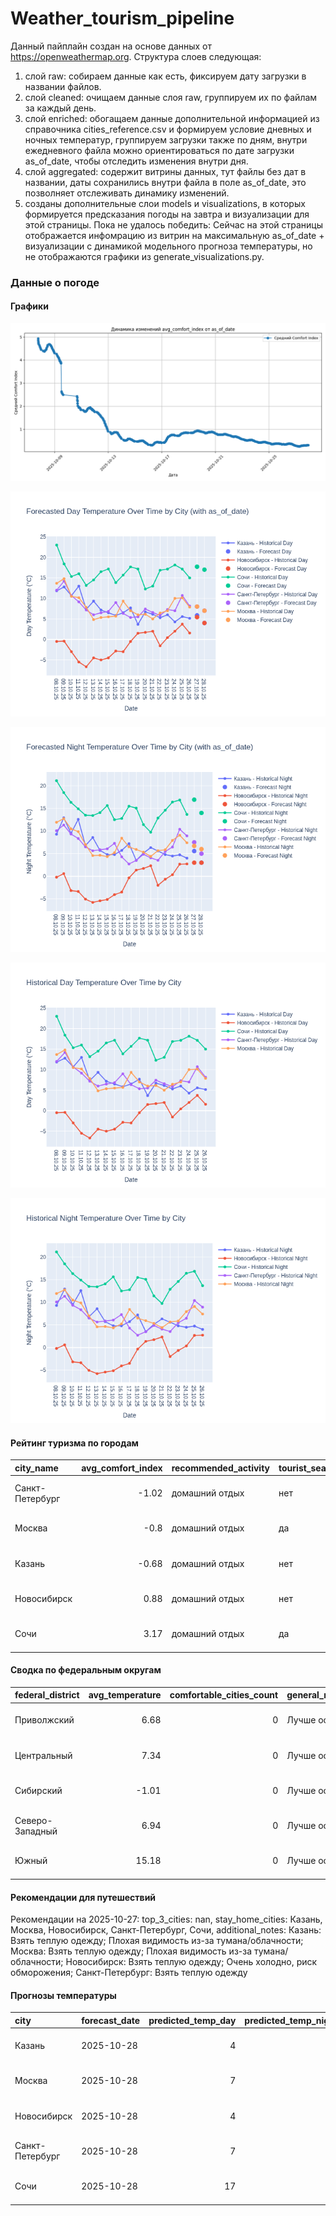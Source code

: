 # Weather_tourism_pipeline
Данный пайплайн создан на основе данных от https://openweathermap.org.
Структура слоев следующая:
  1) слой raw: 
  собираем данные как есть, фиксируем дату загрузки в названии файлов.
  2) слой cleaned:
  очищаем данные слоя raw, группируем их по файлам за каждый день.
  3) слой enriched:
  обогащаем данные дополнительной информацией из справочника cities_reference.csv и формируем условие дневных и ночных температур,
  группируем загрузки также по дням, внутри ежедневного файла можно ориентироваться по дате загрузки as_of_date, чтобы отследить изменения внутри дня.
  4) слой aggregated:
   содержит витрины данных, тут файлы без дат в названии, даты сохранились внутри файла в поле as_of_date, это позволняет отслеживать динамику изменений.
  6) созданы дополнительные слои models и visualizations, в которых формируется предсказания погоды на завтра и визуализации для этой страницы.
  Пока не удалось победить: Сейчас на этой страницы отображается инфомрацию из витрин на максимальную as_of_date + визуализации с динамикой модельного прогноза температуры, 
  но не отображаются графики из generate_visualizations.py.
<!-- WEATHER DATA START -->
### Данные о погоде

#### Графики
![Comfort Index Trend](data/visualizations/comfort_index_trend.png)

![Forecasted Day Temperature](data/visualizations/forecasted_day_temperature.png)

![Forecasted Night Temperature](data/visualizations/forecasted_night_temperature.png)

![Historical Day Temperature](data/visualizations/historical_day_temperature.png)

![Historical Night Temperature](data/visualizations/historical_night_temperature.png)

#### Рейтинг туризма по городам
| city_name       |   avg_comfort_index | recommended_activity   | tourist_season_match   | tourism_season   | tour_recommendation       | as_of_date          |
|:----------------|--------------------:|:-----------------------|:-----------------------|:-----------------|:--------------------------|:--------------------|
| Санкт-Петербург |               -1.02 | домашний отдых         | нет                    | Май-Сентябрь     | домашний отдых вне сезона | 2025-10-27 22:21:00 |
| Москва          |               -0.8  | домашний отдых         | да                     | Круглогодично    | домашний отдых в сезон    | 2025-10-27 22:21:00 |
| Казань          |               -0.68 | домашний отдых         | нет                    | Май-Сентябрь     | домашний отдых вне сезона | 2025-10-27 22:21:00 |
| Новосибирск     |                0.88 | домашний отдых         | нет                    | Июнь-Август      | домашний отдых вне сезона | 2025-10-27 22:21:00 |
| Сочи            |                3.17 | домашний отдых         | да                     | Май-Октябрь      | домашний отдых в сезон    | 2025-10-27 22:21:00 |

#### Сводка по федеральным округам
| federal_district   |   avg_temperature |   comfortable_cities_count | general_recommendation   | as_of_date          |
|:-------------------|------------------:|---------------------------:|:-------------------------|:--------------------|
| Приволжский        |              6.68 |                          0 | Лучше остаться дома      | 2025-10-27 22:21:00 |
| Центральный        |              7.34 |                          0 | Лучше остаться дома      | 2025-10-27 22:21:00 |
| Сибирский          |             -1.01 |                          0 | Лучше остаться дома      | 2025-10-27 22:21:00 |
| Северо-Западный    |              6.94 |                          0 | Лучше остаться дома      | 2025-10-27 22:21:00 |
| Южный              |             15.18 |                          0 | Лучше остаться дома      | 2025-10-27 22:21:00 |

#### Рекомендации для путешествий
Рекомендации на 2025-10-27: top_3_cities: nan, stay_home_cities: Казань, Москва, Новосибирск, Санкт-Петербург, Сочи, additional_notes: Казань: Взять теплую одежду; Плохая видимость из-за тумана/облачности; Москва: Взять теплую одежду; Плохая видимость из-за тумана/облачности; Новосибирск: Взять теплую одежду; Очень холодно, риск обморожения; Санкт-Петербург: Взять теплую одежду

#### Прогнозы температуры
| city            | forecast_date   |   predicted_temp_day |   predicted_temp_night | model_type       | as_of_date          |
|:----------------|:----------------|---------------------:|-----------------------:|:-----------------|:--------------------|
| Казань          | 2025-10-28      |                    4 |                      3 | LinearRegression | 2025-10-27 22:21:48 |
| Москва          | 2025-10-28      |                    7 |                      6 | LinearRegression | 2025-10-27 22:21:48 |
| Новосибирск     | 2025-10-28      |                    4 |                      3 | LinearRegression | 2025-10-27 22:21:48 |
| Санкт-Петербург | 2025-10-28      |                    7 |                      5 | LinearRegression | 2025-10-27 22:21:48 |
| Сочи            | 2025-10-28      |                   17 |                     14 | LinearRegression | 2025-10-27 22:21:48 |


<!-- WEATHER DATA END -->
